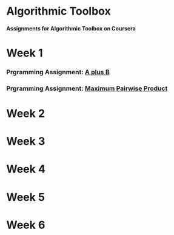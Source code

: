 # Algorithmic Toolbox
#### Assignments for Algorithmic Toolbox on Coursera


# Week 1
### Prgramming Assignment: [A plus B](https://github.com/souvikb07/Data-Structures-and-Algorithms/blob/master/Algorithmic%20Toolbox/Week%20-1/A%20plus%20B.py)
### Prgramming Assignment: [Maximum Pairwise Product]()

# Week 2

# Week 3

# Week 4

# Week 5

# Week 6
